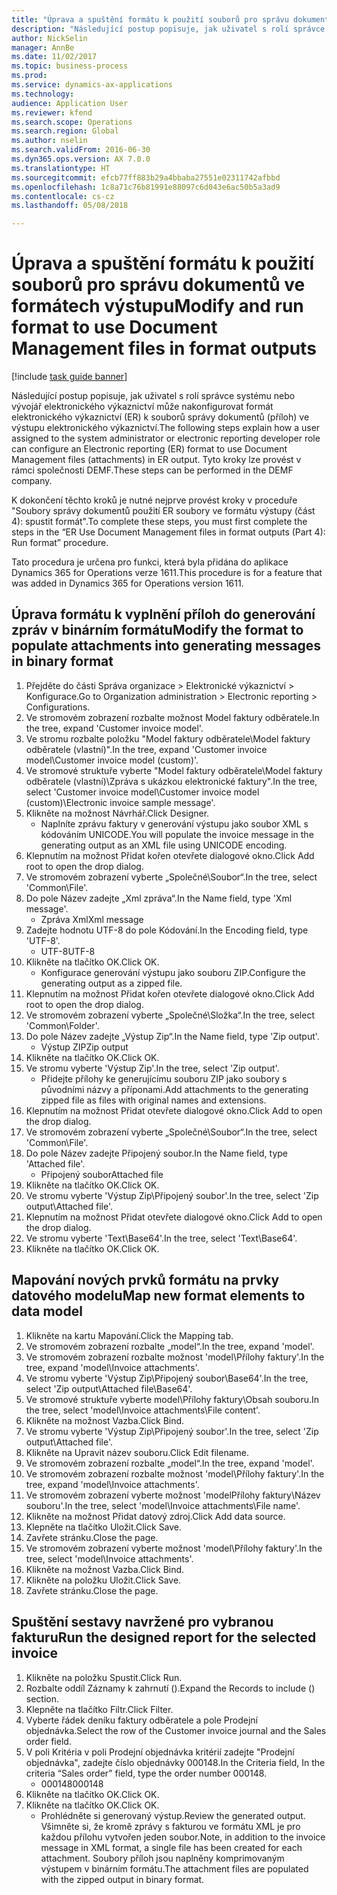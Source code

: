 ```yaml
--- 
title: "Úprava a spuštění formátu k použití souborů pro správu dokumentů ve formátech výstupu"
description: "Následující postup popisuje, jak uživatel s rolí správce systému nebo vývojář elektronického výkaznictví může nakonfigurovat formát elektronického výkaznictví (ER) k souborů správy dokumentů (příloh) ve výstupu elektronického výkaznictví."
author: NickSelin
manager: AnnBe
ms.date: 11/02/2017
ms.topic: business-process
ms.prod: 
ms.service: dynamics-ax-applications
ms.technology: 
audience: Application User
ms.reviewer: kfend
ms.search.scope: Operations
ms.search.region: Global
ms.author: nselin
ms.search.validFrom: 2016-06-30
ms.dyn365.ops.version: AX 7.0.0
ms.translationtype: HT
ms.sourcegitcommit: efcb77ff883b29a4bbaba27551e02311742afbbd
ms.openlocfilehash: 1c8a71c76b81991e88097c6d043e6ac50b5a3ad9
ms.contentlocale: cs-cz
ms.lasthandoff: 05/08/2018

---
```

# <a name="modify-and-run-format-to-use-document-management-files-in-format-outputs"></a><span data-ttu-id="83853-103">Úprava a spuštění formátu k použití souborů pro správu dokumentů ve formátech výstupu</span><span class="sxs-lookup"><span data-stu-id="83853-103">Modify and run format to use Document Management files in format outputs</span></span>

[!include [task guide banner](../../includes/task-guide-banner.md)]

<span data-ttu-id="83853-104">Následující postup popisuje, jak uživatel s rolí správce systému nebo vývojář elektronického výkaznictví může nakonfigurovat formát elektronického výkaznictví (ER) k souborů správy dokumentů (příloh) ve výstupu elektronického výkaznictví.</span><span class="sxs-lookup"><span data-stu-id="83853-104">The following steps explain how a user assigned to the system administrator or electronic reporting developer role can configure an Electronic reporting (ER) format to use Document Management files (attachments) in ER output.</span></span> <span data-ttu-id="83853-105">Tyto kroky lze provést v rámci společnosti DEMF.</span><span class="sxs-lookup"><span data-stu-id="83853-105">These steps can be performed in the DEMF company.</span></span>

<span data-ttu-id="83853-106">K dokončení těchto kroků je nutné nejprve provést kroky v proceduře "Soubory správy dokumentů použití ER soubory ve formátu výstupy (část 4): spustit formát".</span><span class="sxs-lookup"><span data-stu-id="83853-106">To complete these steps, you must first complete the steps in the “ER Use Document Management files in format outputs (Part 4): Run format” procedure.</span></span>

<span data-ttu-id="83853-107">Tato procedura je určena pro funkci, která byla přidána do aplikace Dynamics 365 for Operations verze 1611.</span><span class="sxs-lookup"><span data-stu-id="83853-107">This procedure is for a feature that was added in Dynamics 365 for Operations version 1611.</span></span>


## <a name="modify-the-format-to-populate-attachments-into-generating-messages-in-binary-format"></a><span data-ttu-id="83853-108">Úprava formátu k vyplnění příloh do generování zpráv v binárním formátu</span><span class="sxs-lookup"><span data-stu-id="83853-108">Modify the format to populate attachments into generating messages in binary format</span></span>
1. <span data-ttu-id="83853-109">Přejděte do části Správa organizace > Elektronické výkaznictví > Konfigurace.</span><span class="sxs-lookup"><span data-stu-id="83853-109">Go to Organization administration > Electronic reporting > Configurations.</span></span>
2. <span data-ttu-id="83853-110">Ve stromovém zobrazení rozbalte možnost Model faktury odběratele.</span><span class="sxs-lookup"><span data-stu-id="83853-110">In the tree, expand 'Customer invoice model'.</span></span>
3. <span data-ttu-id="83853-111">Ve stromu rozbalte položku "Model faktury odběratele\Model faktury odběratele (vlastní)".</span><span class="sxs-lookup"><span data-stu-id="83853-111">In the tree, expand 'Customer invoice model\Customer invoice model (custom)'.</span></span>
4. <span data-ttu-id="83853-112">Ve stromové struktuře vyberte "Model faktury odběratele\Model faktury odběratele (vlastní)\Zpráva s ukázkou elektronické faktury".</span><span class="sxs-lookup"><span data-stu-id="83853-112">In the tree, select 'Customer invoice model\Customer invoice model (custom)\Electronic invoice sample message'.</span></span>
5. <span data-ttu-id="83853-113">Klikněte na možnost Návrhář.</span><span class="sxs-lookup"><span data-stu-id="83853-113">Click Designer.</span></span>
    * <span data-ttu-id="83853-114">Naplníte zprávu faktury v generování výstupu jako soubor XML s kódováním UNICODE.</span><span class="sxs-lookup"><span data-stu-id="83853-114">You will populate the invoice message in the generating output as an XML file using UNICODE encoding.</span></span>  
6. <span data-ttu-id="83853-115">Klepnutím na možnost Přidat kořen otevřete dialogové okno.</span><span class="sxs-lookup"><span data-stu-id="83853-115">Click Add root to open the drop dialog.</span></span>
7. <span data-ttu-id="83853-116">Ve stromovém zobrazení vyberte „Společné\Soubor“.</span><span class="sxs-lookup"><span data-stu-id="83853-116">In the tree, select 'Common\File'.</span></span>
8. <span data-ttu-id="83853-117">Do pole Název zadejte „Xml zpráva“.</span><span class="sxs-lookup"><span data-stu-id="83853-117">In the Name field, type 'Xml message'.</span></span>
    * <span data-ttu-id="83853-118">Zpráva Xml</span><span class="sxs-lookup"><span data-stu-id="83853-118">Xml message</span></span>  
9. <span data-ttu-id="83853-119">Zadejte hodnotu UTF-8 do pole Kódování.</span><span class="sxs-lookup"><span data-stu-id="83853-119">In the Encoding field, type 'UTF-8'.</span></span>
    * <span data-ttu-id="83853-120">UTF-8</span><span class="sxs-lookup"><span data-stu-id="83853-120">UTF-8</span></span>  
10. <span data-ttu-id="83853-121">Klikněte na tlačítko OK.</span><span class="sxs-lookup"><span data-stu-id="83853-121">Click OK.</span></span>
    * <span data-ttu-id="83853-122">Konfigurace generování výstupu jako souboru ZIP.</span><span class="sxs-lookup"><span data-stu-id="83853-122">Configure the generating output as a zipped file.</span></span>  
11. <span data-ttu-id="83853-123">Klepnutím na možnost Přidat kořen otevřete dialogové okno.</span><span class="sxs-lookup"><span data-stu-id="83853-123">Click Add root to open the drop dialog.</span></span>
12. <span data-ttu-id="83853-124">Ve stromovém zobrazení vyberte „Společné\Složka“.</span><span class="sxs-lookup"><span data-stu-id="83853-124">In the tree, select 'Common\Folder'.</span></span>
13. <span data-ttu-id="83853-125">Do pole Název zadejte „Výstup Zip“.</span><span class="sxs-lookup"><span data-stu-id="83853-125">In the Name field, type 'Zip output'.</span></span>
    * <span data-ttu-id="83853-126">Výstup ZIP</span><span class="sxs-lookup"><span data-stu-id="83853-126">Zip output</span></span>  
14. <span data-ttu-id="83853-127">Klikněte na tlačítko OK.</span><span class="sxs-lookup"><span data-stu-id="83853-127">Click OK.</span></span>
15. <span data-ttu-id="83853-128">Ve stromu vyberte 'Výstup Zip'.</span><span class="sxs-lookup"><span data-stu-id="83853-128">In the tree, select 'Zip output'.</span></span>
    * <span data-ttu-id="83853-129">Přidejte přílohy ke generujícímu souboru ZIP jako soubory s původními názvy a příponami.</span><span class="sxs-lookup"><span data-stu-id="83853-129">Add attachments to the generating zipped file as files with original names and extensions.</span></span>  
16. <span data-ttu-id="83853-130">Klepnutím na možnost Přidat otevřete dialogové okno.</span><span class="sxs-lookup"><span data-stu-id="83853-130">Click Add to open the drop dialog.</span></span>
17. <span data-ttu-id="83853-131">Ve stromovém zobrazení vyberte „Společné\Soubor“.</span><span class="sxs-lookup"><span data-stu-id="83853-131">In the tree, select 'Common\File'.</span></span>
18. <span data-ttu-id="83853-132">Do pole Název zadejte Připojený soubor.</span><span class="sxs-lookup"><span data-stu-id="83853-132">In the Name field, type 'Attached file'.</span></span>
    * <span data-ttu-id="83853-133">Připojený soubor</span><span class="sxs-lookup"><span data-stu-id="83853-133">Attached file</span></span>  
19. <span data-ttu-id="83853-134">Klikněte na tlačítko OK.</span><span class="sxs-lookup"><span data-stu-id="83853-134">Click OK.</span></span>
20. <span data-ttu-id="83853-135">Ve stromu vyberte 'Výstup Zip\Připojený soubor'.</span><span class="sxs-lookup"><span data-stu-id="83853-135">In the tree, select 'Zip output\Attached file'.</span></span>
21. <span data-ttu-id="83853-136">Klepnutím na možnost Přidat otevřete dialogové okno.</span><span class="sxs-lookup"><span data-stu-id="83853-136">Click Add to open the drop dialog.</span></span>
22. <span data-ttu-id="83853-137">Ve stromu vyberte 'Text\Base64'.</span><span class="sxs-lookup"><span data-stu-id="83853-137">In the tree, select 'Text\Base64'.</span></span>
23. <span data-ttu-id="83853-138">Klikněte na tlačítko OK.</span><span class="sxs-lookup"><span data-stu-id="83853-138">Click OK.</span></span>

## <a name="map-new-format-elements-to-data-model"></a><span data-ttu-id="83853-139">Mapování nových prvků formátu na prvky datového modelu</span><span class="sxs-lookup"><span data-stu-id="83853-139">Map new format elements to data model</span></span>
1. <span data-ttu-id="83853-140">Klikněte na kartu Mapování.</span><span class="sxs-lookup"><span data-stu-id="83853-140">Click the Mapping tab.</span></span>
2. <span data-ttu-id="83853-141">Ve stromovém zobrazení rozbalte „model“.</span><span class="sxs-lookup"><span data-stu-id="83853-141">In the tree, expand 'model'.</span></span>
3. <span data-ttu-id="83853-142">Ve stromovém zobrazení rozbalte možnost 'model\Přílohy faktury'.</span><span class="sxs-lookup"><span data-stu-id="83853-142">In the tree, expand 'model\Invoice attachments'.</span></span>
4. <span data-ttu-id="83853-143">Ve stromu vyberte 'Výstup Zip\Připojený soubor\Base64'.</span><span class="sxs-lookup"><span data-stu-id="83853-143">In the tree, select 'Zip output\Attached file\Base64'.</span></span>
5. <span data-ttu-id="83853-144">Ve stromové struktuře vyberte model\Přílohy faktury\Obsah souboru.</span><span class="sxs-lookup"><span data-stu-id="83853-144">In the tree, select 'model\Invoice attachments\File content'.</span></span>
6. <span data-ttu-id="83853-145">Klikněte na možnost Vazba.</span><span class="sxs-lookup"><span data-stu-id="83853-145">Click Bind.</span></span>
7. <span data-ttu-id="83853-146">Ve stromu vyberte 'Výstup Zip\Připojený soubor'.</span><span class="sxs-lookup"><span data-stu-id="83853-146">In the tree, select 'Zip output\Attached file'.</span></span>
8. <span data-ttu-id="83853-147">Klikněte na Upravit název souboru.</span><span class="sxs-lookup"><span data-stu-id="83853-147">Click Edit filename.</span></span>
9. <span data-ttu-id="83853-148">Ve stromovém zobrazení rozbalte „model“.</span><span class="sxs-lookup"><span data-stu-id="83853-148">In the tree, expand 'model'.</span></span>
10. <span data-ttu-id="83853-149">Ve stromovém zobrazení rozbalte možnost 'model\Přílohy faktury'.</span><span class="sxs-lookup"><span data-stu-id="83853-149">In the tree, expand 'model\Invoice attachments'.</span></span>
11. <span data-ttu-id="83853-150">Ve stromovém zobrazení vyberte možnost 'modelPřílohy faktury\Název souboru'.</span><span class="sxs-lookup"><span data-stu-id="83853-150">In the tree, select 'model\Invoice attachments\File name'.</span></span>
12. <span data-ttu-id="83853-151">Klikněte na možnost Přidat datový zdroj.</span><span class="sxs-lookup"><span data-stu-id="83853-151">Click Add data source.</span></span>
13. <span data-ttu-id="83853-152">Klepněte na tlačítko Uložit.</span><span class="sxs-lookup"><span data-stu-id="83853-152">Click Save.</span></span>
14. <span data-ttu-id="83853-153">Zavřete stránku.</span><span class="sxs-lookup"><span data-stu-id="83853-153">Close the page.</span></span>
15. <span data-ttu-id="83853-154">Ve stromovém zobrazení vyberte možnost 'model\Přílohy faktury'.</span><span class="sxs-lookup"><span data-stu-id="83853-154">In the tree, select 'model\Invoice attachments'.</span></span>
16. <span data-ttu-id="83853-155">Klikněte na možnost Vazba.</span><span class="sxs-lookup"><span data-stu-id="83853-155">Click Bind.</span></span>
17. <span data-ttu-id="83853-156">Klikněte na položku Uložit.</span><span class="sxs-lookup"><span data-stu-id="83853-156">Click Save.</span></span>
18. <span data-ttu-id="83853-157">Zavřete stránku.</span><span class="sxs-lookup"><span data-stu-id="83853-157">Close the page.</span></span>

## <a name="run-the-designed-report-for-the-selected-invoice"></a><span data-ttu-id="83853-158">Spuštění sestavy navržené pro vybranou fakturu</span><span class="sxs-lookup"><span data-stu-id="83853-158">Run the designed report for the selected invoice</span></span>
1. <span data-ttu-id="83853-159">Klikněte na položku Spustit.</span><span class="sxs-lookup"><span data-stu-id="83853-159">Click Run.</span></span>
2. <span data-ttu-id="83853-160">Rozbalte oddíl Záznamy k zahrnutí ().</span><span class="sxs-lookup"><span data-stu-id="83853-160">Expand the Records to include () section.</span></span>
3. <span data-ttu-id="83853-161">Klepněte na tlačítko Filtr.</span><span class="sxs-lookup"><span data-stu-id="83853-161">Click Filter.</span></span>
4. <span data-ttu-id="83853-162">Vyberte řádek deníku faktury odběratele a pole Prodejní objednávka.</span><span class="sxs-lookup"><span data-stu-id="83853-162">Select the row of the Customer invoice journal and the Sales order field.</span></span>
5. <span data-ttu-id="83853-163">V poli Kritéria v poli Prodejní objednávka kritérií zadejte "Prodejní objednávka", zadejte číslo objednávky 000148.</span><span class="sxs-lookup"><span data-stu-id="83853-163">In the Criteria field, In the criteria “Sales order” field, type the order number 000148.</span></span>
    * <span data-ttu-id="83853-164">000148</span><span class="sxs-lookup"><span data-stu-id="83853-164">000148</span></span>  
6. <span data-ttu-id="83853-165">Klikněte na tlačítko OK.</span><span class="sxs-lookup"><span data-stu-id="83853-165">Click OK.</span></span>
7. <span data-ttu-id="83853-166">Klikněte na tlačítko OK.</span><span class="sxs-lookup"><span data-stu-id="83853-166">Click OK.</span></span>
    * <span data-ttu-id="83853-167">Prohlédněte si generovaný výstup.</span><span class="sxs-lookup"><span data-stu-id="83853-167">Review the generated output.</span></span> <span data-ttu-id="83853-168">Všimněte si, že kromě zprávy s fakturou ve formátu XML je pro každou přílohu vytvořen jeden soubor.</span><span class="sxs-lookup"><span data-stu-id="83853-168">Note, in addition to the invoice message in XML format, a single file has been created for each attachment.</span></span> <span data-ttu-id="83853-169">Soubory příloh jsou naplněny komprimovaným výstupem v binárním formátu.</span><span class="sxs-lookup"><span data-stu-id="83853-169">The attachment files are populated with the zipped output in binary format.</span></span>  


